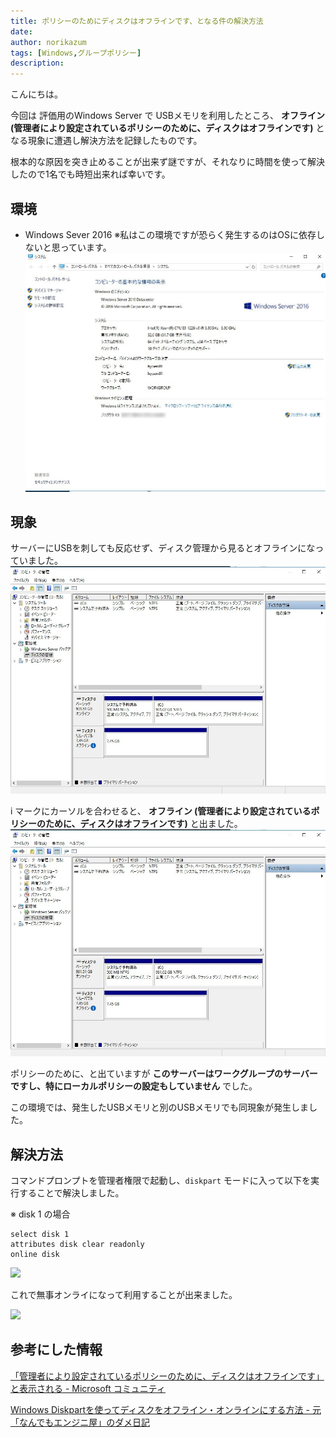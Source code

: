 ```yaml
---
title: ポリシーのためにディスクはオフラインです、となる件の解決方法
date: 
author: norikazum
tags: [Windows,グループポリシー]
description: 
---
```


こんにちは。

今回は 評価用のWindows Server で USBメモリを利用したところ、 **オフライン (管理者により設定されているポリシーのために、ディスクはオフラインです)** となる現象に遭遇し解決方法を記録したものです。

根本的な原因を突き止めることが出来ず謎ですが、それなりに時間を使って解決したので1名でも時短出来れば幸いです。

## 環境
- Windows Sever 2016 ※私はこの環境ですが恐らく発生するのはOSに依存しないと思っています。
    ![](images/2022-03-03_18h17_46.jpg)

## 現象
サーバーにUSBを刺しても反応せず、ディスク管理から見るとオフラインになっていました。
![](images/2022-03-03_18h14_14.jpg)

i マークにカーソルを合わせると、 **オフライン (管理者により設定されているポリシーのために、ディスクはオフラインです)** と出ました。
![](images/2022-03-03_18h14_14.jpg)

ポリシーのために、と出ていますが **このサーバーはワークグループのサーバーですし、特にローカルポリシーの設定もしていません** でした。

この環境では、発生したUSBメモリと別のUSBメモリでも同現象が発生しました。

## 解決方法

コマンドプロンプトを管理者権限で起動し、`diskpart` モードに入って以下を実行することで解決しました。

※ disk 1 の場合

```
select disk 1
attributes disk clear readonly
online disk
```

![](2022-03-10_16h19_58.jpg)


これで無事オンライになって利用することが出来ました。

![](022-03-03_18h17_33.jpg)

## 参考にした情報
[「管理者により設定されているポリシーのために、ディスクはオフラインです」と表示される - Microsoft コミュニティ](https://answers.microsoft.com/ja-jp/windows/forum/all/%E7%AE%A1%E7%90%86%E8%80%85%E3%81%AB%E3%82%88/44306ac2-9f04-4f04-8bac-45d73964f978)

[Windows Diskpartを使ってディスクをオフライン・オンラインにする方法 - 元「なんでもエンジニ屋」のダメ日記](https://nasunoblog.blogspot.com/2016/01/how-to-change-disk-offline-or-online.html)
